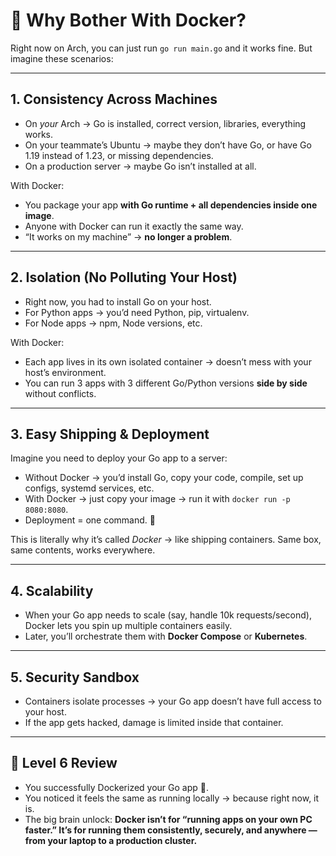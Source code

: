 # 🧠 Why Bother With Docker?

Right now on Arch, you can just run `go run main.go` and it works fine.
But imagine these scenarios:

---

## 1. **Consistency Across Machines**

* On *your* Arch → Go is installed, correct version, libraries, everything works.
* On your teammate’s Ubuntu → maybe they don’t have Go, or have Go 1.19 instead of 1.23, or missing dependencies.
* On a production server → maybe Go isn’t installed at all.

With Docker:

* You package your app **with Go runtime + all dependencies inside one image**.
* Anyone with Docker can run it exactly the same way.
* “It works on my machine” → **no longer a problem**.

---

## 2. **Isolation (No Polluting Your Host)**

* Right now, you had to install Go on your host.
* For Python apps → you’d need Python, pip, virtualenv.
* For Node apps → npm, Node versions, etc.

With Docker:

* Each app lives in its own isolated container → doesn’t mess with your host’s environment.
* You can run 3 apps with 3 different Go/Python versions **side by side** without conflicts.

---

## 3. **Easy Shipping & Deployment**

Imagine you need to deploy your Go app to a server:

* Without Docker → you’d install Go, copy your code, compile, set up configs, systemd services, etc.
* With Docker → just copy your image → run it with `docker run -p 8080:8080`.
* Deployment = one command. 🚢

This is literally why it’s called *Docker* → like shipping containers. Same box, same contents, works everywhere.

---

## 4. **Scalability**

* When your Go app needs to scale (say, handle 10k requests/second), Docker lets you spin up multiple containers easily.
* Later, you’ll orchestrate them with **Docker Compose** or **Kubernetes**.

---

## 5. **Security Sandbox**

* Containers isolate processes → your Go app doesn’t have full access to your host.
* If the app gets hacked, damage is limited inside that container.

---

## 📝 **Level 6 Review**

* You successfully Dockerized your Go app 🎉.
* You noticed it feels the same as running locally → because right now, it is.
* The big brain unlock: **Docker isn’t for “running apps on your own PC faster.” It’s for running them consistently, securely, and anywhere — from your laptop to a production cluster.**